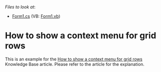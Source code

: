 <!-- default file list -->
*Files to look at*:

* [Form1.cs](./CS/Form1.cs) (VB: [Form1.vb](./VB/Form1.vb))
<!-- default file list end -->
#  How to show a context menu for grid rows


<p>This is an example for the <a href="https://www.devexpress.com/Support/Center/p/A1386">How to show a context menu for grid rows</a> Knowledge Base article. Please refer to the article for the explanation.</p>

<br/>


